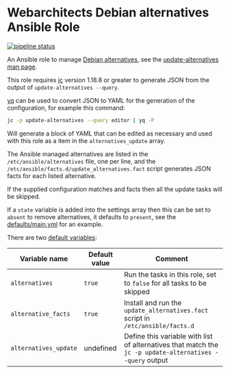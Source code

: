 # Webarchitects Debian alternatives Ansible Role

[![pipeline status](https://git.coop/webarch/alternatives/badges/main/pipeline.svg)](https://git.coop/webarch/alternatives/-/commits/main)

An Ansible role to manage [Debian alternatives](https://wiki.debian.org/DebianAlternatives), see the [update-alternatives man page](https://manpages.debian.org/update-alternatives).

This role requires [jc](https://git.coop/webarch/jq) version 1.18.8 or greater to generate JSON from the output of `update-alternatives --query`.

[yq](https://git.coop/webarch/yq) can be used to convert JSON to YAML for the generation of the configuration, for example this command:

```bash
jc -p update-alternatives --query editor | yq -P
```

Will generate a block of YAML that can be edited as necessary and used with this role as a item in the `alternatives_update` array.

The Ansible managed alternatives are listed in the `/etc/ansible/alternatives` file, one per line, and the `/etc/ansible/facts.d/update_alternatives.fact` script generates JSON facts for each listed alternative.

If the supplied configuration matches and facts then all the update tasks will be skipped.

If a `state` variable is added into the settings array then this can be set to `absent` to remove alternatives, it defaults to `present`, see the [defaults/main.yml](defaults/main.yml) for an example.

There are two [default variables](defaults/main.yml):

| Variable name         | Default value    | Comment                                                                                                  |
|-----------------------|------------------|----------------------------------------------------------------------------------------------------------|
| `alternatives`        | `true`           | Run the tasks in this role, set to `false` for all tasks to be skipped                                   |
| `alternative_facts`   | `true`           | Install and run the `update_alternatives.fact` script in `/etc/ansible/facts.d`                          |
| `alternatives_update` | undefined        | Define this variable with list of alternatives that match the `jc -p update-alternatives --query` output |
